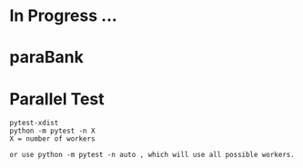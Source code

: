 # In Progress ...

# paraBank

# Parallel Test
    pytest-xdist
    python -m pytest -n X
    X = number of workers 

    or use python -m pytest -n auto , which will use all possible workers.